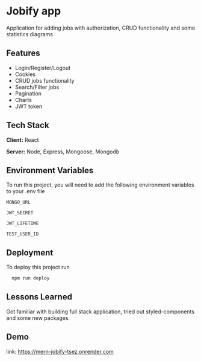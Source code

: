 
# Jobify app
Application for adding jobs with authorization, CRUD functionality and some statistics diagrams




## Features

- Login/Register/Logout 
- Cookies
- CRUD jobs functionality
- Search/Filter jobs
- Pagination
- Charts
- JWT token


## Tech Stack

**Client:** React

**Server:** Node, Express, Mongoose, Mongodb


## Environment Variables

To run this project, you will need to add the following environment variables to your .env file

`MONGO_URL`

`JWT_SECRET`

`JWT_LIFETIME`

`TEST_USER_ID`


## Deployment

To deploy this project run

```bash
  npm run deploy
```


## Lessons Learned

Got familiar with building full stack application, tried out styled-components and some new packages. 


## Demo

link: https://mern-jobify-tsez.onrender.com

